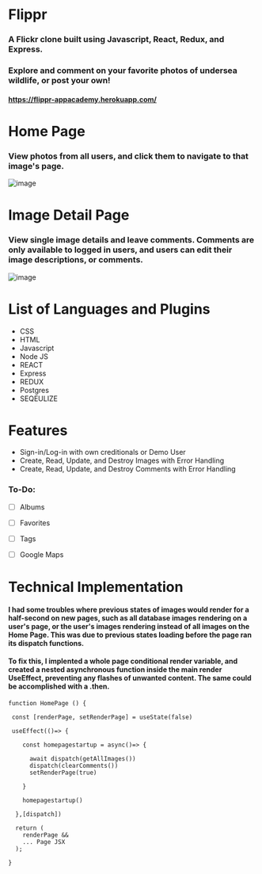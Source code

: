 # Flippr
### A Flickr clone built using Javascript, React, Redux, and Express. 

### Explore and comment on your favorite photos of undersea wildlife, or post your own!  
#### https://flippr-appacademy.herokuapp.com/




# Home Page

### View photos from all users, and click them to navigate to that image's page. 

![image](https://user-images.githubusercontent.com/19957902/176944561-4e9af97b-6a65-409a-bbc6-aef7eef56634.png)


# Image Detail Page

### View single image details and leave comments. Comments are only available to logged in users, and users can edit their image descriptions, or comments.

![image](https://user-images.githubusercontent.com/19957902/176944910-0fa5d6c0-acdc-4abf-a537-60e1f54409ea.png)


# List of Languages and Plugins
* CSS
* HTML
* Javascript
* Node JS
* REACT
* Express
* REDUX
* Postgres
* SEQEULIZE

# Features
* Sign-in/Log-in with own creditionals or Demo User
* Create, Read, Update, and Destroy Images with Error Handling
* Create, Read, Update, and Destroy Comments with Error Handling

### To-Do:
* [ ] Albums
* [ ] Favorites
* [ ] Tags
* [ ] Google Maps


# Technical Implementation

#### I had some troubles where previous states of images would render for a half-second on new pages, such as all database images rendering on a user's page, or the user's images rendering instead of all images on the Home Page. This was due to previous states loading before the page ran its dispatch functions. 

#### To fix this, I implented a whole page conditional render variable, and created a nested asynchronous function inside the main render UseEffect, preventing any flashes of unwanted content. The same could be accomplished with a .then.

```
function HomePage () {

 const [renderPage, setRenderPage] = useState(false)
 
 useEffect(()=> {

    const homepagestartup = async()=> {
    
      await dispatch(getAllImages())
      dispatch(clearComments())
      setRenderPage(true)
      
    }

    homepagestartup()

  },[dispatch])
  
  return (
    renderPage &&
    ... Page JSX
  );

}

```
